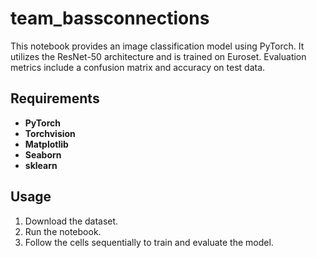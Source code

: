 # team_bassconnections
This notebook provides an image classification model using PyTorch. It utilizes the ResNet-50 architecture and is trained on Euroset. Evaluation metrics include a confusion matrix and accuracy on test data.

## Requirements

- **PyTorch**
- **Torchvision**
- **Matplotlib**
- **Seaborn**
- **sklearn**

## Usage

1. Download the dataset.
2. Run the notebook.
3. Follow the cells sequentially to train and evaluate the model.
